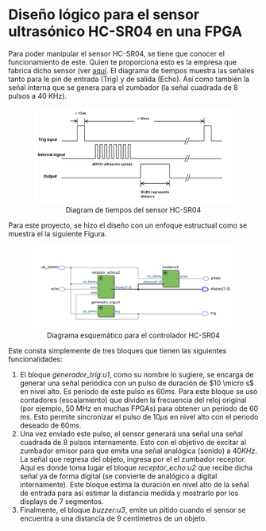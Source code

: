 # Diseño lógico para el sensor ultrasónico HC-SR04 en una FPGA
Para poder manipular el sensor HC-SR04, se tiene que conocer el funcionamiento de este. Quien te proporciona esto es la empresa que fabrica dicho sensor (ver [aquí](https://cdn.sparkfun.com/datasheets/Sensors/Proximity/HCSR04.pdf). El diagrama de tiempos muestra las señales tanto para le pin de entrada (Trig) y de salida (Echo). Así como también la señal interna que se genera para el zumbador (la señal cuadrada de 8 pulsos a 40 KHz).
<p align="center">
  <img src="timing_diagram.png" alt="timing_diagram" width="400"/><br>
  Diagram de tiempos del sensor HC-SR04
</p>


Para este proyecto, se hizo el diseño con un enfoque estructual como se muestra el la siguiente Figura. 
<p align="center">
  <img src="block_diagram_hcsr04.png" alt="Block Diagram" width="400"/> <br>
  Diagrama esquemático para el controlador HC-SR04
</p>
Este consta simplemente de tres bloques que tienen las siguientes funcionalidades:

1. El bloque *generador_trig:u1*, como su nombre lo sugiere, se encarga de generar una señal periódica con un pulso de duración de $10 \micro s$ en nivel alto. Es periodo de este pulso es $60 ms$. Para este bloque se usó contadores (escalamiento) que dividen la frecuencia del reloj original (por ejemplo, 50 MHz en muchas FPGAs) para obtener un periodo de 60 ms. Esto permite sincronizar el pulso de $10 \mu s$ en nivel alto con el periodo deseado de $60 ms$.
2. Una vez enviado este pulso, el sensor generará una señal una señal cuadrada de 8 pulsos internamente. Esto con el objetivo de excitar al zumbador emisor para que emita una señal analógica (sonido) a $40 KHz$. La señal que regresa del objeto, ingresa por el el zumbador receptor. Aquí es donde toma lugar el bloque *receptor_echo:u2* que recibe dicha señal ya de forma digital (se convierte de analógico a digital internamente). Este bloque estima la duración en nivel alto de la señal de entrada para así estimar la distancia medida y mostrarlo por los displays de 7 segmentos.
3. Finalmente, el bloque *buzzer:u3*, emite un pitido cuando el sensor se encuentra a una distancia de 9 centímetros de un objeto.
